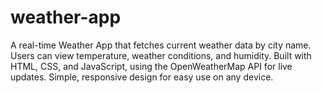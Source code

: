 # weather-app
A real-time Weather App that fetches current weather data by city name. Users can view temperature, weather conditions, and humidity. Built with HTML, CSS, and JavaScript, using the OpenWeatherMap API for live updates. Simple, responsive design for easy use on any device.
